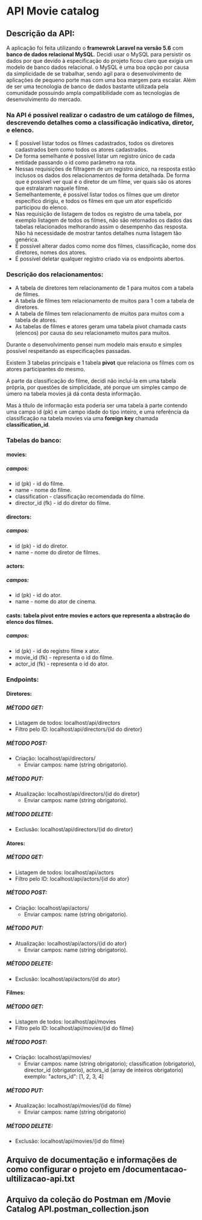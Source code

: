 <h1>API Movie catalog</h1>

<h2>Descrição da API:</h2>
<p>
  A aplicação foi feita utilizando o <b>framewrok Laravel na versão 5.6</b> com <b>banco de dados relacional MySQL</b>.
  Decidi usar o MySQL para persistir os dados por que devido à especificação do projeto ficou claro que exigia um modelo de banco dados relacional.
  o MySQL é uma boa opção por causa da simplicidade de se trabalhar, sendo agil para o desenvolvimento de aplicações de pequeno porte mas com uma boa margem para escalar.
  Além de ser uma tecnologia de banco de dados bastante utilizada pela comunidade possuindo ampla compatibilidade com as tecnologias de desenvolvimento do mercado.
</p>

<h3>Na API é possível realizar o cadastro de um catálogo de filmes, descrevendo detalhes como a classificação indicativa, diretor, e elenco.</h3>
<ul>
  <li>É possível listar todos os filmes cadastrados, todos os diretores cadastrados bem como todos os atores cadastrados.
  </li>
  <li>De forma semelhante é possivel listar um registro único de cada entidade passando o id como parâmetro na rota.
  </li>
  <li>
    Nessas requisições de filtragem de um registro único, na resposta estão inclusos os dados dos relacionamentos de forma detalhada. De forma que é possível ver qual é o diretor de um filme, ver quais são os atores que estralaram naquele filme.
  </li>
  <li>
    Semelhantemente, é possível listar todos os filmes que um diretor específico dirigiu, e todos os filmes em que um ator espefícido participou do elenco.
  </li>
  <li>
    Nas requisição de listagem de todos os registro de uma tabela, por exemplo listagem de todos os filmes, não são retornados os dados das tabelas relacionados melhorando assim o desempenho das resposta. Não há necessidade de mostrar tantos detalhes numa listagem tão genérica.
  </li>
  <li>
    É possível alterar dados como nome dos filmes, classificação, nome dos diretores, nomes dos atores.
  </li>
  <li>
    É possível deletar qualquer registro criado via os endpoints abertos.
  </li>
</ul>

<h3>Descrição dos relacionamentos:</h3>
<ul>
  <li>
    A tabela de diretores tem relacionamento de 1 para muitos com a tabela de filmes.
  </li>
  <li>
    A tabela de filmes tem relacionamento de muitos para 1 com a tabela de diretores.
  </li>
  <li>
    A tabela de filmes tem relacionamento de muitos para muitos com a tabela de atores.
  </li>
  <li>
    As tabelas de filmes e atores geram uma tabela pivot chamada casts (elencos) por causa do seu relacionameto muitos para muitos.
  </li>
</ul>

<p>
  Durante o desenvolvimento pensei num modelo mais enxuto e simples possível respeitando as especificações passadas.
</p>
<p>
  Existem 3 tabelas principais e 1 tabela <b>pivot</b> que relaciona os filmes com os atores participantes do mesmo.
</p>
<p>
  A parte da classificação do filme, decidi não incluí-la em uma tabela própria, por questões de simplicidade, até porque um simples campo de úmero na tabela movies já dá conta desta informação.
</p>
<p>
  Mas à título de informação esta poderia ser uma tabela à parte contendo uma campo id (pk) e um campo idade do tipo inteiro, e uma referência da classificação na tabela movies via uma <b>foreign key</b> chamada <b>classification_id</b>.
</p>


<h3>Tabelas do banco:</h3>
<h4>movies:</h4>
  <h5>campos:</h5>
  <ul>
    <li>id (pk) - id do filme.</li>
    <li>name - nome do filme.</li>
    <li>classification - classificação recomendada do filme.</li>
    <li>director_id (fk) - id do diretor do filme.</li>
  </ul>  
<h4>directors:</h4>
  <h5>campos:</h5>
  <ul>
    <li>id (pk) - id do diretor.</li>
    <li>name - nome do diretor de filmes.</li>
  </ul>
  <h4>actors:</h4>
    <h5>campos:</h5>
    <ul>
      <li>id (pk) - id do ator.</li>
      <li>name - nome do ator de cinema.</li>
    </ul>

<h4>casts: tabela pivot entre movies e actors que representa a abstração do elenco dos filmes.</h4>
  <h5>campos:</h5>
  <ul>
    <li>id (pk) - id do registro filme x ator.</li>
    <li>movie_id (fk) - representa o id do filme.</li>
    <li>actor_id (fk) - representa o id do ator.</li>
  </ul>

<h3>Endpoints:</h3>

<h4>Diretores:</h4>
  <h5>MÉTODO GET:</h5>
  <ul>
    <li>Listagem de todos: localhost/api/directors</li>
    <li>Filtro pelo ID: localhost/api/directors/{id do diretor}</li>
  </ul>
  <h5>MÉTODO POST:</h5>
  <ul>
    <li>Criação: localhost/api/directors/
      <ul>
        <li>Enviar campos: name (string obrigatorio).</li>
      </ul>
    </li>
  </ul>
  
  <h5>MÉTODO PUT:</h5>
  <ul>
    <li>Atualização: localhost/api/directors/{id do diretor}
      <ul>
        <li>Enviar campos: name (string obrigatorio).</li>
      </ul>
    </li>

  </ul>
  <h5>MÉTODO DELETE:</h5>
  <ul>
    <li>Exclusão: localhost/api/directors/{id do diretor}</li>
  </ul>
  

<h4>Atores:</h4>
  <h5>MÉTODO GET:</h5>
  <ul>
    <li>Listagem de todos: localhost/api/actors</li>
    <li>Filtro pelo ID: localhost/api/actors/{id do ator}</li>
  </ul>
  
  <h5>MÉTODO POST:</h5>
  <ul>
    <li>Criação: localhost/api/actors/
      <ul>
        <li>Enviar campos: name (string obrigatorio).</li>
      </ul>
    </li>
  </ul>
  
    
  
  <h5>MÉTODO PUT:</h5>
  <ul>
    <li>Atualização: localhost/api/actors/{id do ator}
      <ul>
        <li>Enviar campos: name (string obrigatorio).</li>
      </ul>
    </li>
  </ul>
  <h5>MÉTODO DELETE:</h5>
  <ul>
    <li>Exclusão: localhost/api/actors/{id do ator}</li>
  </ul>

<h4>Filmes:</h4> 
  <h5>MÉTODO GET:</h5>
  <ul>
    <li>Listagem de todos: localhost/api/movies</li>
    <li>Filtro pelo ID: localhost/api/movies/{id do filme}</li>
  </ul>
  
  
  
  <h5>MÉTODO POST:</h5>
  <ul>
    <li>Criação: localhost/api/movies/
      <ul>
        <li>Enviar campos: name (string obrigatorio); classification (obrigatorio), director_id (obrigatorio), actors_id (array de inteiros obrigatorio) exemplo: "actors_id": [1, 2, 3, 4]</li>
      </ul>
    </li>
  </ul>
  <h5>MÉTODO PUT:</h5>
  <ul>
    <li>Atualização: localhost/api/movies/{id do filme}
      <ul>
        <li>Enviar campos: name (string obrigatorio)</li>
      </ul>
    </li>
  </ul>
  <h5>MÉTODO DELETE:</h5>
  <ul>
    <li>Exclusão: localhost/api/movies/{id do filme}</li>
  </ul>
  
  <h2>Arquivo de documentação e informações de como configurar o projeto em /documentacao-ultilizacao-api.txt</h2>
<h2>Arquivo da coleção do Postman em /Movie Catalog API.postman_collection.json</h2>
